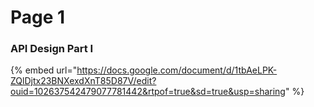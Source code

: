 # Page 1

### API Design Part I

{% embed url="https://docs.google.com/document/d/1tbAeLPK-ZQlDjtx23BNXexdXnT85D87V/edit?ouid=102637542479077781442&rtpof=true&sd=true&usp=sharing" %}
